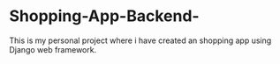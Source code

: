 # Shopping-App-Backend-
This is my personal project where i have created an shopping app using Django web framework.

